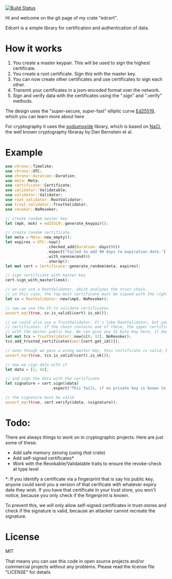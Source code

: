 [![Build Status](https://travis-ci.org/zombiemuffin/edcert.svg?branch=master)](https://travis-ci.org/zombiemuffin/edcert)

Hi and welcome on the git page of my crate "edcert".

Edcert is a simple library for certification and authentication of data.

# How it works

1. You create a master keypair. This will be used to sign the highest certificate.
2. You create a root certificate. Sign this with the master key.
3. You can now create other certificates and use certificates to sign each other.
4. Transmit your certificates in a json-encoded format over the network.
5. Sign and verify data with the certificates using the ".sign" and ".verify" methods.

The design uses the "super-secure, super-fast" elliptic curve [Ed25519],
which you can learn more about here

For cryptography it uses the [sodiumoxide] library, which is based on [NaCl],
the well known cryptography libraray by Dan Bernstein et al.

# Example

```rust
use chrono::Timelike;
use chrono::UTC;
use chrono::duration::Duration;
use meta::Meta;
use certificate::Certificate;
use validator::Validatable;
use validator::Validator;
use root_validator::RootValidator;
use trust_validator::TrustValidator;
use revoker::NoRevoker;

// create random master key
let (mpk, msk) = ed25519::generate_keypair();

// create random certificate
let meta = Meta::new_empty();
let expires = UTC::now()
                  .checked_add(Duration::days(90))
                  .expect("Failed to add 90 days to expiration date.")
                  .with_nanosecond(0)
                  .unwrap();
let mut cert = Certificate::generate_random(meta, expires);

// sign certificate with master key
cert.sign_with_master(&msk);

// we can use a RootValidator, which analyzes the trust chain.
// in this case, the top-most certificate must be signed with the right private key for mpk.
let cv = RootValidator::new(&mpk, NoRevoker);

// now we use the CV to validate certificates
assert_eq!(true, cv.is_valid(&cert).is_ok());

// we could also use a TrustValidator. It's like RootValidator, but you can also give trusted
// certificates. If the chain contains one of these, the upper certificates aren't checked
// with the master public key. We can give any 32 byte key here, it doesn't matter.
let mut tcv = TrustValidator::new(&[0; 32], NoRevoker);
tcv.add_trusted_certificates(vec![cert.get_id()]);

// even though we gave a wrong master key, this certificate is valid, because it is trusted.
assert_eq!(true, tcv.is_valid(&cert).is_ok());

// now we sign data with it
let data = [1; 42];

// and sign the data with the certificate
let signature = cert.sign(&data)
                    .expect("This fails, if no private key is known to the certificate.");

// the signature must be valid
assert_eq!(true, cert.verify(&data, &signature));
```

# Todo:

There are always things to work on in cryptographic projects. Here are just some
of these:

- Add safe memory zeroing (using _that_ crate)
- Add self-signed certificates*
- Work with the Revokable/Validatable traits to ensure the revoke-check
at type level

\*: If you identify a certificate via a fingerprint that is say his public key,
anyone could send you a version of that cerificate with whatever expiry date
they wish. If you have that certificate in your trust store, you won't notice,
because you only check if the fingerprint is known.

To prevent this, we will only allow self-signed certificates in trust-stores
and check if the signature is valid, because an attacker cannot recreate the
signature.


# License

MIT

That means you can use this code in open source projects and/or commercial
projects without any problems. Please read the license file "LICENSE" for
details

[Ed25519]: https://ed25519.cr.yp.to/
[sodiumoxide]: http://dnaq.github.io/sodiumoxide/sodiumoxide/index.html
[NaCl]: https://nacl.cr.yp.to/
